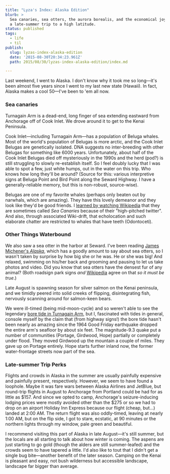 ```yaml
---
title: "Lyza's Index: Alaska Edition"
blurb: >
  Sea canaries, sea otters, the aurora borealis, and the economical joys of
  a late-summer trip to a high latitude.
status: published
tags:
  - life
  - til
publish:
  slug: lyzas-index-alaska-edition
  date: '2015-08-30T20:34:23.961Z'
  path: 2015/08/30/lyzas-index-alaska-edition/index.md

---
```


Last weekend, I went to Alaska. I don't know why it took me so long—it's been almost five years since I went to my last new state (Hawaii). In fact, Alaska makes a cool 50—I've been to 'em all now.

### Sea canaries

Turnagain Arm is a dead-end, long finger of sea extending eastward from Anchorage off of Cook Inlet. We drove around it to get to the Kenai Peninsula.

Cook Inlet—including Turnagain Arm—has a population of Beluga whales. Most of the world's population of Belugas is more arctic, and the Cook Inlet Belugas are genetically isolated. DNA suggests no inter-breeding with other Belugas for something like 6000 years. Unfortunately, about half of the Cook Inlet Belugas died off mysteriously in the 1990s and the herd (pod?) is still struggling to slowly re-establish itself. So I feel doubly lucky that I was able to spot a few, just white humps, out in the water on this trip. Who knows how long they'll be around? (Source for this: various interpretive signs at Beluga Point and Bird Point along the Seward Highway. I have a generally-reliable memory, but this is non-robust, source-wise).

Belugas are one of my favorite whales (perhaps only beaten out by narwhals, which are amazing). They have this lovely demeanor and they look like they'd be good friends. I [learned by watching Wikipedia](https://en.wikipedia.org/wiki/Beluga_whale) that they are sometimes called *Sea Canaries* because of their "high-pitched twitter". And also, through associated Wiki-drift, that echolocation and such elaborate chatter are restricted to whales that have teeth (Odontoceti).

### Other Things Waterbound

We also saw a sea otter in the harbor at Seward. I've been reading [James Michener's *Alaska*](http://www.amazon.com/Alaska-Novel-James-A-Michener/dp/037576142X), which has a goodly amount to say about sea otters, so I wasn't taken by surprise by how big she or he was. He or she was big! And relaxed, swimming on his/her back and grooming and pausing to let us take photos and video. Did you know that sea otters have the densest fur of any animal? (Both roadsign park signs _and_ [Wikipedia](https://en.wikipedia.org/wiki/Sea_otter) agree on that _so it must be true_.)

Late August is spawning season for silver salmon on the Kenai peninsula, and we timidly peered into solid creeks of flipping, disintegrating fish, nervously scanning around for salmon-keen bears.

We were ill-timed (being mid-moon-cycle) and so weren't able to see the legendary [bore tide in Turnagain Arm](http://www.alaska.org/advice/alaska-bore-tide), but I, fascinated with tides in general, console myself by the claim that (from highway signs!) the bore tide hasn't been nearly as amazing since the 1964 Good Friday earthquake dropped the entire arm's seafloor by about six feet. The magnitude-9.3 quake put a number of communities (Portage, Girdwood, Hope) partially or completely under flood. They moved Girdwood up the mountain a couple of miles. They gave up on Portage entirely. Hope starts further inland now, the former water-frontage streets now part of the sea.

### Late-summer Trip Perks

Flights and crowds in Alaska in the summer are usually painfully expensive and painfully present, respectively. However, we seem to have found a loophole. Maybe it was fare wars between Alaska Airlines and JetBlue, but round-trip flights in August to Anchorage from Portland could be had for as little as $157. And since we opted to camp, Anchorage's seizure-inducing lodging prices were mostly avoided other than the $275 or so we had to drop on an airport Holiday Inn Express because our flight (cheap, but...) landed at 2:00 AM. The return flight was also oddly-timed, leaving at nearly 1:00 AM, but on the flip side, I got to stare, ecstatic, at 90 minutes or the northern lights through my window, pale green and beautiful.

I recommend visiting this part of Alaska in late August—it's still summer, but the locals are all starting to talk about how winter is coming. The aspens are just starting to go gold (though the alders are still summer-leafed) and the crowds seem to have tapered a little. I'd also like to tout that I didn't get a single bug bite—another benefit of the later season. Camping on the Kenai is pleasant and easy, not bush wilderness but accessible landscape, landscape far bigger than average.
